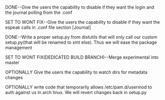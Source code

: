DONE--Give the users the capability to disable if they want the login and the journal polling from the .conf

SET TO WONT FIX--Give the users the capability to disable if they want the espeak calls in .conf file section [Journal]

DONE--Write a proper setup.py from distutils that will only call our custom setup.py(that will be renamed to smt else). Thus we will ease the package management

SET TO WONT FIX(DEDICATED BUILD BRANCH)--Merge experimental into master


OPTIONALLY Give the users the capability to watch dirs for metadata changes

OPTIONALLY write code that temporarily allows /etc/pam.d/usermod to auth against us in arch linux. We will revert changes back in setup.py
